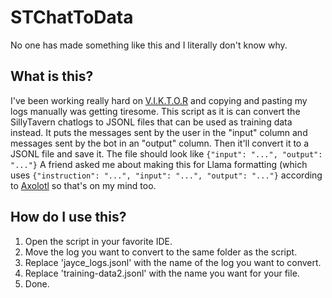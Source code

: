 # STChatToData
 No one has made something like this and I literally don't know why.
## What is this?
I've been working really hard on [V.I.K.T.O.R](https://github.com/Memerlin/Virtual-Intelligence-Knowledge-Text-based-Opensource-Roleplay) and copying and pasting my logs manually was getting tiresome. This script as it is can convert the SillyTavern chatlogs to JSONL files that can be used as training data instead. It puts the messages sent by the user in the "input" column and messages sent by the bot in an "output" column. Then it'll convert it to a JSONL file and save it. The file should look like ``{"input": "...", "output": "..."}``
A friend asked me about making this for Llama formatting (which uses ``{"instruction": "...", "input": "...", "output": "..."}`` according to [Axolotl](https://github.com/OpenAccess-AI-Collective/axolotl#dataset) so that's on my mind too.
## How do I use this?
1. Open the script in your favorite IDE.
2. Move the log you want to convert to the same folder as the script.
3. Replace 'jayce_logs.jsonl' with the name of the log you want to convert.
4. Replace 'training-data2.jsonl' with the name you want for your file.
5. Done.
